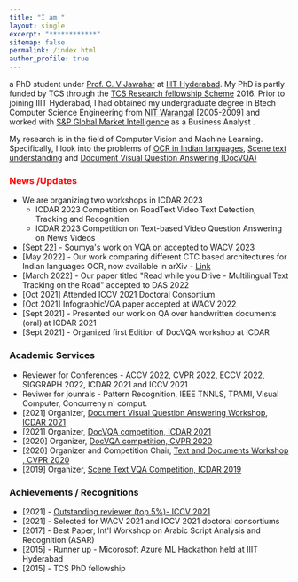 ```yaml
---
title: "I am "
layout: single
excerpt: "************"
sitemap: false
permalink: /index.html
author_profile: true
---
```

a PhD  student under   [Prof. C. V Jawahar][1]  at [IIIT Hyderabad][2]. My PhD is partly funded by TCS through the [TCS Research fellowship Scheme][7] 2016. Prior to joining IIIT Hyderabad, I had obtained my undergraduate degree in Btech Computer Science Engineering from [NIT Warangal][3] [2005-2009] and worked with [S&P Global Market Intelligence][4] as a Business Analyst .

My research is in the field of Computer Vision and Machine Learning. Specifically, I look into the problems of [OCR in Indian languages][5],  [Scene text understanding][6] and [Document Visual Question Answering (DocVQA)][8] 


### <span style="color:red">News /Updates </span>

- We are organizing two workshops in ICDAR 2023
    - ICDAR 2023 Competition on RoadText Video Text Detection, Tracking and Recognition
    - ICDAR 2023 Competition on Text-based Video Question Answering on News Videos
- [Sept 22] - Soumya's work on VQA on accepted to WACV 2023
- [May 2022] - Our work comparing different CTC based architectures for Indian languages OCR, now available in arXiv - [Link][16]
- [March 2022] - Our paper titled "Read while you Drive - Multilingual Text Tracking on the Road" accepted to DAS 2022
- [Oct 2021] Attended ICCV 2021 Doctoral Consortium 
- [Oct 2021] InfographicVQA paper accepted at WACV 2022
- [Sept 2021] - Presented   our work on QA over handwritten documents (oral) at ICDAR 2021
- [Sept 2021] - Organized first Edition of DocVQA workshop at ICDAR


### Academic Services ###
- Reviewer for Conferences -  ACCV 2022, CVPR 2022, ECCV 2022, SIGGRAPH 2022,  ICDAR 2021 and  ICCV 2021
- Reviwer for jounrals - Pattern Recognition, IEEE TNNLS, TPAMI, Visual Computer, Concurreny n' comput.
- [2021] Organizer, [Document Visual Question Answering Workshop, ICDAR 2021][9]
- [2021] Organizer, [DocVQA competition, ICDAR 2021][10]
- [2020] Organizer, [DocVQA competition, CVPR 2020][11]
- [2020] Organizer and Competition Chair, [Text and Documents Workshop , CVPR 2020][12]
- [2019] Organizer, [Scene Text VQA Competition, ICDAR 2019][13]

### Achievements / Recognitions ###
- [2021] - [Outstanding reviewer (top 5%)-  ICCV 2021][14] 
- [2021] - Selected for WACV 2021 and ICCV 2021 doctoral consortiums
- [2017] - Best Paper;  Int'l Workshop on Arabic Script Analysis and Recognition (ASAR) 
- [2015] - Runner up - Micorosoft Azure ML Hackathon held at IIIT Hyderabad
- [2015] - TCS PhD fellowship


[1]: https://www.iiit.ac.in/~jawahar/
[2]: https://www.iiit.ac.in/
[3]: http://www.nitw.ac.in/
[4]: https://www.spcapitaliq.com/
[5]: http://ocr.iiit.ac.in/
[6]: https://cvit.iiit.ac.in/research/projects/cvit-projects/scene-text-understanding
[7]: http://www.tcs.com/about/tcs_difference/innovation/network/Pages/TCS_Research_Fellowship_Scheme.aspx
[8]: https://docvqa.org 
[9]: https://icdar2021.org/workshops/
[10]: https://icdar2021.org/competitions/docvqa/
[11]: https://cvpr2020text.wordpress.com/challenge/
[12]: https://cvpr2020text.wordpress.com/
[13]: https://rrc.cvc.uab.es/?ch=11
[14]: http://iccv2021.thecvf.com/outstanding-reviewers
[15]: https://rrc.cvc.uab.es/?ch=17
[16]: https://arxiv.org/abs/2205.06740
